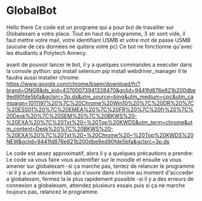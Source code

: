 # GlobalBot
Hello there 
Ce code est un programe qui a pour but de travailler sur Globalexam a votre place. 
Tout en haut du programme, 3 str sont vide, il faut mettre votre mail, votre identifiant USMB et votre mot de passe USMB (aucune de ces données ne quitera votre pc) 
Ce bot ne fonctionne qu'avec les étudiants a Polytech Annecy.

avant de pouvoir lancer le bot, il y a quelques commandes a executer dans la console python:
    pip install selenium
    pip install webdriver_manager
Il te faudra aussi installer chrome:
    https://www.google.com/chrome/bsem/download/fr/?brand=ONGR&ds_kid=43700073941328470&gclid=9441fd876e821b200dbe9ed90fde5bfa&gclsrc=3p.ds&utm_source=bing&utm_medium=cpc&utm_campaign=1011197%20%7C%20Chrome%20Win10%20%7C%20DR%20%7C%20ESS01%20%7C%20EMEA%20%7C%20FR%20%7C%20fr%20%7C%20Desk%20%7C%20SEM%20%7C%20BKWS%20-%20EXA%20%7C%20Txt%20~%20Top%20KWDS&utm_term=chrome&utm_content=Desk%20%7C%20BKWS%20-%20EXA%20%7C%20Txt%20~%20Chrome%20~%20Top%20KWDS%20NEW&gclid=9441fd876e821b200dbe9ed90fde5bfa&gclsrc=3p.ds


Le code est assez approximatif, alors il y a quelques précautions a prendre:
Le code va vous faire vous autentifier sur le moodle et ensuite va vous amener sur globalexam
-si ça marche pas, tentez de relancer le programme 
-si il y a une deuxième tab qui s'ouvre dans chrome au moment d'accceder a globalexam, fermez la le plus rapidement possible 
-si il y a des erreurs de connexion a globalexam, attendez plusieurs essais puis si ça ne marche toujours pas, relancez le programme.

